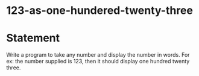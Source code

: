 # 123-as-one-hundered-twenty-three
<h1>Statement</h1>
<p>Write a program to take any number and display the number in words. For ex: the number supplied is 123, then it should display one hundred twenty three.</p>

